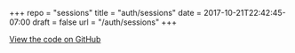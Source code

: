 +++
repo = "sessions"
title = "auth/sessions"
date = 2017-10-21T22:42:45-07:00
draft = false
url = "/auth/sessions"
+++

[View the code on GitHub](https://github.com/impractical/sessions)
